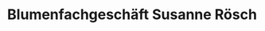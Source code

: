 ---
title: "Blumenfachgeschäft Susanne Rösch"
url: /chemnitz/blumenfachgeschaeft-susanne-roesch/
shop: Blumen
---